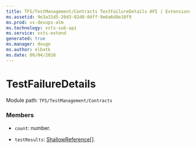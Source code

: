 ```yaml
---
title: TFS/TestManagement/Contracts TestFailureDetails API | Extensions for Visual Studio Team Services
ms.assetid: 9e3a31d5-20d3-02d8-04ff-9e6a6d8e10f9
ms.prod: vs-devops-alm
ms.technology: vsts-sub-api
ms.service: vsts-extend
generated: true
ms.manager: douge
ms.author: elbatk
ms.date: 08/04/2016
---
```


# TestFailureDetails

Module path: `TFS/TestManagement/Contracts`


### Members

* `count`: number. 

* `testResults`: [ShallowReference](../../../TFS/TestManagement/Contracts/ShallowReference.md)[]. 

